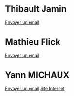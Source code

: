 # Thibault Jamin
[Envoyer un email](mailto:jamin.thibault@stagiairesifa.fr)

# Mathieu Flick
[Envoyer un email](mailto:flick.mathieu@stagiairesifa.fr)

# Yann MICHAUX
[Envoyer un email](mailto:michaux.yann@stagiairesifa.fr)
[Site Internet](https://yann-michaux.fr)